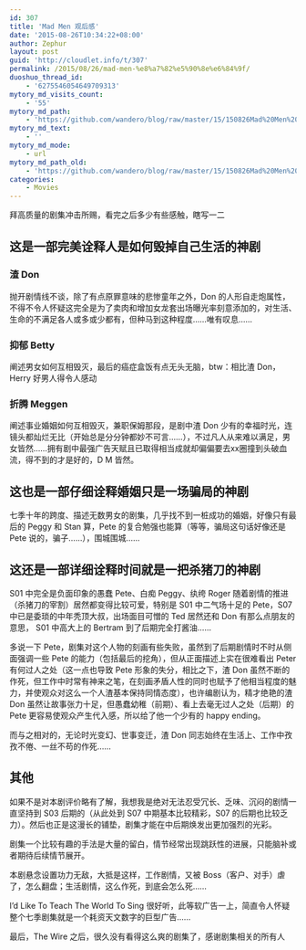 ```yaml
---
id: 307
title: 'Mad Men 观后感'
date: '2015-08-26T10:34:22+08:00'
author: Zephur
layout: post
guid: 'http://cloudlet.info/t/307'
permalink: /2015/08/26/mad-men-%e8%a7%82%e5%90%8e%e6%84%9f/
duoshuo_thread_id:
    - '6275546054649709313'
mytory_md_visits_count:
    - '55'
mytory_md_path:
    - 'https://github.com/wandero/blog/raw/master/15/150826Mad%20Men%20%E8%A7%82%E5%90%8E%E6%84%9F.md'
mytory_md_text:
    - ''
mytory_md_mode:
    - url
mytory_md_path_old:
    - 'https://github.com/wandero/blog/raw/master/15/150826Mad%20Men%20%E8%A7%82%E5%90%8E%E6%84%9F.md'
categories:
    - Movies
---
```


拜高质量的剧集冲击所赐，看完之后多少有些感触，瞎写一二

## **这是一部完美诠释人是如何毁掉自己生活的神剧**

### 渣 Don

抛开剧情线不谈，除了有点原罪意味的悲惨童年之外，Don 的人形自走炮属性，不得不令人怀疑这完全是为了卖肉和增加女龙套出场曝光率刻意添加的，对生活、生命的不满足各人或多或少都有，但种马到这种程度……唯有叹息……

### 抑郁 Betty

阐述男女如何互相毁灭，最后的癌症盒饭有点无头无脑，btw：相比渣 Don，Herry 好男人得令人感动

### 折腾 Meggen

阐述事业婚姻如何互相毁灭，兼职保姆那段，是剧中渣 Don 少有的幸福时光，连镜头都灿烂无比（开始总是分分钟都妙不可言……），不过凡人从来难以满足，男女皆然……拥有剧中最强广告天赋且已取得相当成就却偏偏要去xx圈撞到头破血流，得不到的才是好的，D M 皆然。

## **这也是一部仔细诠释婚姻只是一场骗局的神剧**

七季十年的跨度、描述无数男女的剧集，几乎找不到一桩成功的婚姻，好像只有最后的 Peggy 和 Stan 算，Pete 的复合勉强也能算（等等，骗局这句话好像还是 Pete 说的，骗子……），围城围城……

## **这还是一部详细诠释时间就是一把杀猪刀的神剧**

S01 中完全是负面印象的愚蠢 Pete、白痴 Peggy、纨绔 Roger 随着剧情的推进（杀猪刀的宰割）居然都变得比较可爱，特别是 S01 中二气场十足的 Pete，S07 中已是委琐的中年秃顶大叔，出场面目可憎的 Ted 居然还和 Don 有那么点朋友的意思， S01 中高大上的 Bertram 到了后期完全打酱油……

多说一下 Pete，剧集对这个人物的刻画有些失败，虽然到了后期剧情时不时从侧面强调一些 Pete 的能力（包括最后的挖角），但从正面描述上实在很难看出 Peter 有何过人之处（这一点也导致 Pete 形象的失分，相比之下，渣 Don 虽然不断的作死，但工作中时常有神来之笔，在刻画矛盾人性的同时也赋予了他相当程度的魅力，并使观众对这么一个人渣基本保持同情态度），也许编剧认为，精才绝艳的渣 Don 虽然让故事张力十足，但愚蠢幼稚（前期）、看上去毫无过人之处（后期）的 Pete 更容易使观众产生代入感，所以给了他一个少有的 happy ending。

而与之相对的，无论时光变幻、世事变迁，渣 Don 同志始终在生活上、工作中孜孜不倦、一丝不苟的作死……

## **其他**

如果不是对本剧评价略有了解，我想我是绝对无法忍受冗长、乏味、沉闷的剧情一直坚持到 S03 后期的（从此处到 S07 中期基本比较精彩，S07 的后期也比较乏力）。然后也正是这漫长的铺垫，剧集才能在中后期焕发出更加强烈的光彩。

剧集一个比较有趣的手法是大量的留白，情节经常出现跳跃性的进展，只能脑补或者期待后续情节展开。

本剧悬念设置功力无敌，大抵是这样，工作剧情，又被 Boss（客户、对手）虐了，怎么翻盘；生活剧情，这么作死，到底会怎么死……

I’d Like To Teach The World To Sing 很好听，此等软广告一上，简直令人怀疑整个七季剧集就是一个耗资天文数字的巨型广告……

最后，The Wire 之后，很久没有看得这么爽的剧集了，感谢剧集相关的所有人